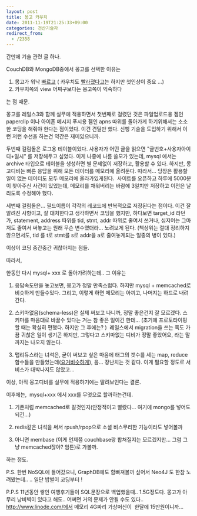 ```yaml
---
layout: post
title: 몽고 카우치
date: 2011-11-19T21:25:33+09:00
categories: 전산기술자
redirect_from:
  - /2358
---
```


간만에 기술 관련 글 하나.

CouchDB와 MongoDB중에서 몽고를 선택한 이유는

<ol>

<li>몽고가 워낙 <a title="[http://groovy.pe.kr/43]로 이동합니다." href="http://groovy.pe.kr/43" target="_blank">빠르고</a> ( 카우치도 <a title="[http://groovy.pe.kr/54]로 이동합니다." href="http://groovy.pe.kr/54" target="_blank">빨라졌다고</a>는 하지만 첫인상이 중요 ...)</li>

<li>카우치쪽의 view 어찌구보다는 몽고쪽이 익숙하다</li>

</ol>

는 점 때문.

몽고를 레일스3와 함께 실무에 적용하면서 첫번째로 걸렸던 것은 파일업로드용 젬인 paperclip 이나 아이폰 메시지 푸시용 젬인 apns 따위를 돌아가게 하기위해서는 소소한 코딩을 해줘야 한다는 점이었다. 이건 견딜만 했다. 신삥 기술을 도입하기 위해서 이런 저런 수선을 하는건 약간은 재미있으니까.

두번째 걸림돌은 로그용 테이블이었다. 사용자가 어떤 글을 읽으면 "글번호+사용자아이디+일시" 를 저장해두고 싶었다. 이게 나중에 나름 쓸모가 있는데, mysql 에서는 archive 타입으로 테이블을 생성하면 별 문제없이 저장하고, 활용할 수 있다. 하지만, 몽고디비는 빠른 응답을 위해 모든 데이터를 메모리에 올려둔다. 따라서... 당장은 활용할 일이 없는 데이터도 모두 메모리에 올라가있게된다.  사이트를 오픈하고 하루에 5000분이 찾아주신 사건이 있었는데, 메모리를 채워버리는 바람에 3일치만 저장하고 이전은 날리도록 수정해야 했다.

세번째 걸림돌은... 필드이름이 각각의 레코드에 반복적으로 저장된다는 점이다. 이건 잘알려진 사항이고, 잘 대처한다고 생각하면서 코딩을 했지만, 하다보면 target_id 라던가, statement, address 따위를 tid, stmt, addr 따위로 줄여서 쓰거나, 심지어는 그마저도 줄여서 써놓고는 원래 무슨 변수였더라... 노려보게 된다. (책상위는 절대 정리하지 않으면서도, tid 를 t로 stmt를 s로 addr을 a로 줄여놓게되는 일종의 병이 있다.)

이상이 코딩 중간중간 귀찮아지는 점들.

따라서,

한동안 다시 mysql+ xxx 로 돌아가려하는데.. 그 이유는

<ol>

<li>응답속도만을 놓고보면, 몽고가 정말 만족스럽다. 하지만 mysql + memcached로 비슷하게 만들수있다. 그리고, 이렇게 하면 메모리는 아끼고, 나머지는 하드로 내려간다.

</li>

<li>

스키마없음(schema-less)은 실제 써보고 나니까, 정말 좋은건지 잘 모르겠다. 스키마를 마음대로 바꿀수 있다는 거는 참 좋은 일이긴 한데... (초기에 프로토타이핑할 때는 확실히 편했다. 하지만 그 후에는? )  레일스에서 migration을 쓰는 쪽도 가끔 귀찮은 일이 생기곤 하지만, 그렇다고 스키마없는 디비가 정말 좋았어요, 라는 말 까지는 나오지 않는다. 

</li>

<li>

맵리듀스라는 녀석은, 굳이 써보고 싶은 마음에 태그의 갯수를 세는 map, reduce함수들을 만들었는데(<a title="[http://cookbook.mongodb.org/patterns/count_tags/]로 이동합니다." href="http://cookbook.mongodb.org/patterns/count_tags/" target="_blank">요거비슷하게</a>), 음... 장난치는 것 같다. 이게 필요할 정도로 서비스가 대박나지도 않았고...

</li>

</ol>

이상, 아직 몽고디비를 실무에 적용하기에는 딸려보인다는 결론.

이후에는,  mysql+xxx 에서 xxx를 무엇으로 할까하는건데.

1. 기존처럼 memcached로 갈것인지(안정적이고 빨랐다... 여기에 mongo를 넣어도 되긴...)

2. redis같은 녀석을 써서 rpush/rpop으로 소셜 비스무리한 기능이라도 넣어볼까

3. 아니면 membase (이게 언제쯤 couchbase랑 합쳐질지는 모르겠지만... 그럼 그냥 memcached잖아? 암튼)로 가볼까.

하는 정도.

P.S. 한번 NoSQL에 들어갔으니, GraphDB에도 함빠져볼까 싶어서 Neo4J 도 한참 노려봤는데.. .. 일단 밥벌이 코딩부터 ! 

P.P.S 11년동안 쌓인 여행후기들이 SQL문장으로 백업했을때.. 1.5G정도다. 몽고가 아무리 낭비벽이 있다고 해도.. 어쩌면 거의 문제가 안될 수도 있다.. http://www.linode.com/에서 메모리 4G짜리 가상머신이  한달에 15만원이니까...
